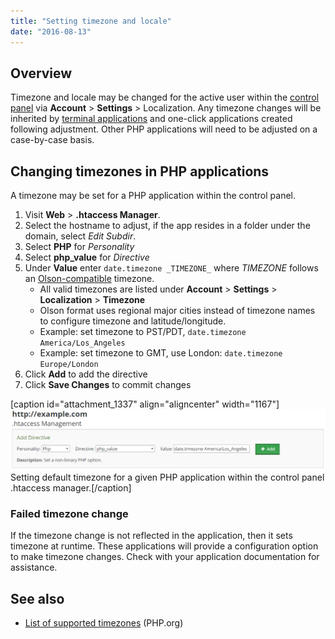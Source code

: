 ```yaml
---
title: "Setting timezone and locale"
date: "2016-08-13"
---
```


## Overview

Timezone and locale may be changed for the active user within the [control panel](https://kb.apiscp.com/control-panel/logging-into-the-control-panel/) via **Account** > **Settings** > Localization. Any timezone changes will be inherited by [terminal applications](https://kb.apiscp.com/terminal/accessing-terminal/) and one-click applications created following adjustment. Other PHP applications will need to be adjusted on a case-by-case basis.

## Changing timezones in PHP applications

A timezone may be set for a PHP application within the control panel.

1. Visit **Web** > **.htaccess Manager**.
2. Select the hostname to adjust, if the app resides in a folder under the domain, select _Edit Subdir_.
3. Select **PHP** for _Personality_
4. Select **php\_value** for _Directive_
5. Under **Value** enter `date.timezone _TIMEZONE_` where _TIMEZONE_ follows an [Olson-compatible](https://en.wikipedia.org/wiki/Tz_database) timezone.
    - All valid timezones are listed under **Account** > **Settings** > **Localization** \> **Timezone**
    - Olson format uses regional major cities instead of timezone names to configure timezone and latitude/longitude.
    - Example: set timezone to PST/PDT, `date.timezone America/Los_Angeles`
    - Example: set timezone to GMT, use London: `date.timezone Europe/London`
6. Click **Add** to add the directive
7. Click **Save Changes** to commit changes

\[caption id="attachment\_1337" align="aligncenter" width="1167"\][![Setting default timezone for a given PHP application within the control panel .htaccess manager.](images/timezone-config-php.png)](https://kb.apiscp.com/wp-content/uploads/2016/08/timezone-config-php.png) Setting default timezone for a given PHP application within the control panel .htaccess manager.\[/caption\]

### Failed timezone change

If the timezone change is not reflected in the application, then it sets timezone at runtime. These applications will provide a configuration option to make timezone changes. Check with your application documentation for assistance.

## See also

- [List of supported timezones](http://php.net/manual/en/timezones.php) (PHP.org)
